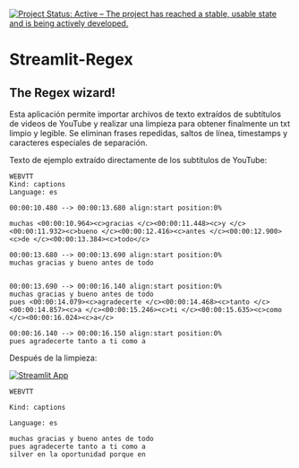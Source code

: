 [![Project Status: Active – The project has reached a stable, usable state and is being actively developed.](https://www.repostatus.org/badges/latest/active.svg)](https://www.repostatus.org/#active)

# Streamlit-Regex

## **The Regex wizard!**
Esta aplicación permite importar archivos de texto extraídos de subtítulos de videos de YouTube y realizar una limpieza para obtener finalmente un txt limpio y legible.
Se eliminan frases repedidas, saltos de línea, timestamps y caracteres especiales de separación.

Texto de ejemplo extraído directamente de los subtítulos de YouTube:
````
WEBVTT
Kind: captions
Language: es

00:00:10.480 --> 00:00:13.680 align:start position:0%
 
muchas <00:00:10.964><c>gracias </c><00:00:11.448><c>y </c><00:00:11.932><c>bueno </c><00:00:12.416><c>antes </c><00:00:12.900><c>de </c><00:00:13.384><c>todo</c>

00:00:13.680 --> 00:00:13.690 align:start position:0%
muchas gracias y bueno antes de todo
 

00:00:13.690 --> 00:00:16.140 align:start position:0%
muchas gracias y bueno antes de todo
pues <00:00:14.079><c>agradecerte </c><00:00:14.468><c>tanto </c><00:00:14.857><c>a </c><00:00:15.246><c>ti </c><00:00:15.635><c>como </c><00:00:16.024><c>a</c>

00:00:16.140 --> 00:00:16.150 align:start position:0%
pues agradecerte tanto a ti como a
````

Después de la limpieza: 

[![Streamlit App](https://static.streamlit.io/badges/streamlit_badge_black_white.svg)](https://share.streamlit.io/rchatru/streamlit-regex/regex.py)
````
WEBVTT

Kind: captions

Language: es

muchas gracias y bueno antes de todo
pues agradecerte tanto a ti como a
silver en la oportunidad porque en
````


